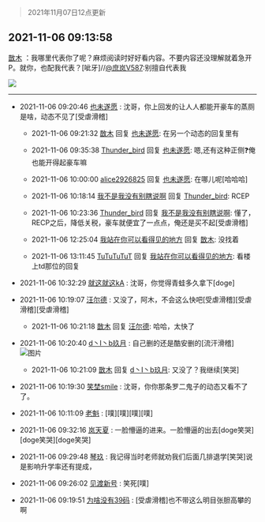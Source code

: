 > 2021年11月07日12点更新
<link rel="stylesheet" href="https://cdn.jsdelivr.net/gh/taotie6/sampleJSON@main/css/photo_show.css">
<meta name="referrer" content="no-referrer" />


 ## 2021-11-06 09:13:58 

 [㪚木](https://www.coolapk.com/feed/31255376?shareKey=Nzc5M2IwMzJkNjBiNjE4NWRkMTk~) ：我哪里代表你了呢？麻烦阅读时好好看内容。不要内容还没理解就着急开P。就你，也配我代表？[呲牙]//<a class="feed-link-uname" href="/u/庶岚V587">@庶岚V587</a>:别擅自代表我 

<div class="album">
<img class="img-item" src="https://image.coolapk.com/feed/2019/0507/23/1081091_4586_1095@230x167.gif" />
</div>

 ------- 

- 2021-11-06 09:20:46 [也未遂愿](uid=3056500) : 沈哥，你上回发的让人人都能开豪车的蒸厕是啥，动态不见了[受虐滑稽] 

    - 2021-11-06 09:21:32 [㪚木](uid=1081091) 回复 [也未遂愿](uid=3056500): 在另一个动态的回复里有 

    - 2021-11-06 09:35:38 [Thunder_bird](uid=966819) 回复 [也未遂愿](uid=3056500): 嗯,还有这种正侧❓俺也能开得起豪车嘛 

    - 2021-11-06 10:00:00 [alice2926825](uid=1064232) 回复 [也未遂愿](uid=3056500): 在哪儿呢[哈哈哈] 

    - 2021-11-06 10:18:14 [我不是我没有别瞎说啊](uid=2231912) 回复 [Thunder_bird](uid=966819): RCEP 

    - 2021-11-06 10:23:36 [Thunder_bird](uid=966819) 回复 [我不是我没有别瞎说啊](uid=2231912): 懂了，RECP之后，降低关税，豪车就便宜了一点点，俺还是买不起[受虐滑稽] 

    - 2021-11-06 12:25:04 [我站在你可以看得见的地方](uid=1262232) 回复 [㪚木](uid=1081091): 没找着 

    - 2021-11-06 13:11:45 [TuTuTuTuT](uid=1433312) 回复 [我站在你可以看得见的地方](uid=1262232): 看楼上td那位的回复 

- 2021-11-06 10:32:29 [就这就这kA](uid=12321265) : 沈哥，你觉得青蛙多久拿下[doge] 

- 2021-11-06 10:19:07 [汪尔德](uid=1595236) : 又没了，阿木，不会这么快吧[受虐滑稽][受虐滑稽][受虐滑稽] 

    - 2021-11-06 10:21:18 [㪚木](uid=1081091) 回复 [汪尔德](uid=1595236): 哈哈，太快了 

- 2021-11-06 10:20:40 [d丶I丶b玖月](uid=2952537) : 自己删的还是酷安删的[流汗滑稽] ![图片](https://image.coolapk.com/feed/2021/1106/10/2952537_5239_5831@750x1334.jpg)

    - 2021-11-06 10:21:09 [㪚木](uid=1081091) 回复 [d丶I丶b玖月](uid=2952537): 又没了？我继续[笑哭] 

- 2021-11-06 10:19:30 [笑埜smile](uid=4006299) : 沈哥，你你那条罗二鬼子的动态又看不了了。 

- 2021-11-06 10:11:09 [老魁](uid=1703096) : [噗][噗][噗][噗] 

- 2021-11-06 09:32:16 [岚天夏](uid=1974131) : 一脸懵逼的进来。一脸懵逼的出去[doge笑哭][doge笑哭][doge笑哭] 

- 2021-11-06 09:29:48 [琴玖](uid=2151965) : 我记得当时老师就劝我们后面几排退学[笑哭]说是影响升学率还有提成， 

- 2021-11-06 09:26:02 [见渡新号](uid=868957) : 笑死[噗] 

- 2021-11-06 09:19:51 [为啥没有39码](uid=4172831) : [受虐滑稽]也不带这么明目张胆高攀的啊 

